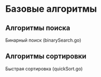 # Базовые алгоритмы
## Алгоритмы поиска
Бинарный поиск (binarySearch.go)

## Алгоритмы сортировки
Быстрая сортировка (quickSort.go)
